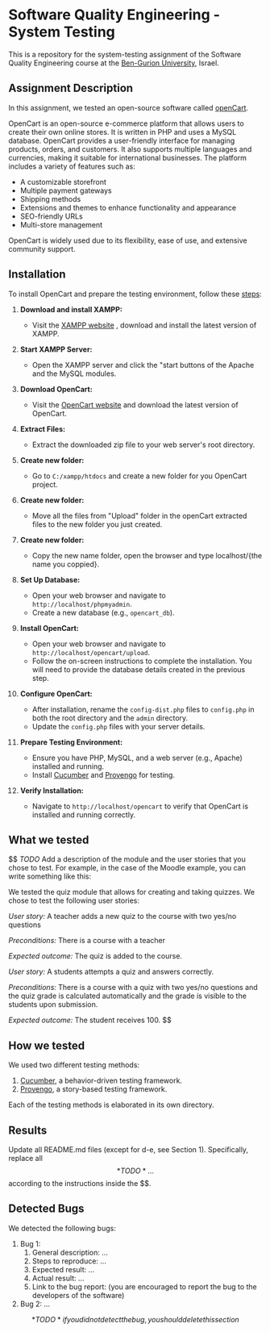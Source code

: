 # Software Quality Engineering - System Testing

This is a repository for the system-testing assignment of the Software Quality Engineering course at the [Ben-Gurion University](https://in.bgu.ac.il/), Israel.

## Assignment Description

In this assignment, we tested an open-source software called [openCart](https://www.opencart.com).

OpenCart is an open-source e-commerce platform that allows users to create their own online stores. It is written in PHP and uses a MySQL database. OpenCart provides a user-friendly interface for managing products, orders, and customers. It also supports multiple languages and currencies, making it suitable for international businesses. The platform includes a variety of features such as:

- A customizable storefront
- Multiple payment gateways
- Shipping methods
- Extensions and themes to enhance functionality and appearance
- SEO-friendly URLs
- Multi-store management

OpenCart is widely used due to its flexibility, ease of use, and extensive community support.

## Installation

To install OpenCart and prepare the testing environment, follow these [steps](https://www.youtube.com/watch?v=GftTTFm58d8):

1. **Download and install XAMPP:**

   - Visit the [XAMPP website](https://www.apachefriends.org/download.html) , download and install the latest version of XAMPP.

2. **Start XAMPP Server:**

   - Open the XAMPP server and click the "start buttons of the Apache and the MySQL modules.

3. **Download OpenCart:**

   - Visit the [OpenCart website](https://www.opencart.com/) and download the latest version of OpenCart.

4. **Extract Files:**

   - Extract the downloaded zip file to your web server's root directory.

5. **Create new folder:**

   - Go to `C:/xampp/htdocs` and create a new folder for you OpenCart project.

6. **Create new folder:**

   - Move all the files from "Upload" folder in the openCart extracted files to the new folder you just created.

7. **Create new folder:**

   - Copy the new name folder, open the browser and type localhost/{the name you coppied}.

8. **Set Up Database:**

   - Open your web browser and navigate to `http://localhost/phpmyadmin`.
   - Create a new database (e.g., `opencart_db`).

9. **Install OpenCart:**

   - Open your web browser and navigate to `http://localhost/opencart/upload`.
   - Follow the on-screen instructions to complete the installation. You will need to provide the database details created in the previous step.

10. **Configure OpenCart:**

    - After installation, rename the `config-dist.php` files to `config.php` in both the root directory and the `admin` directory.
    - Update the `config.php` files with your server details.

11. **Prepare Testing Environment:**

    - Ensure you have PHP, MySQL, and a web server (e.g., Apache) installed and running.
    - Install [Cucumber](https://cucumber.io/docs/installation/) and [Provengo](https://provengo.tech/docs/installation/) for testing.

12. **Verify Installation:**
    - Navigate to `http://localhost/opencart` to verify that OpenCart is installed and running correctly.

## What we tested

$$
*TODO* Add a description of the module and the user stories that you chose to test.
For example, in the case of the Moodle example, you can write something like this:

We tested the quiz module that allows for creating and taking quizzes. We chose to test the following user stories:

*User story:* A teacher adds a new quiz to the course with two yes/no questions

*Preconditions:* There is a course with a teacher

*Expected outcome:* The quiz is added to the course.

*User story:* A students attempts a quiz and answers correctly.

*Preconditions:* There is a course with a quiz with two yes/no questions and the quiz grade is calculated automatically and the grade is visible to the students upon submission.

*Expected outcome:* The student receives 100.
$$

## How we tested

We used two different testing methods:

1. [Cucumber](https://cucumber.io/), a behavior-driven testing framework.
2. [Provengo](https://provengo.tech/), a story-based testing framework.

Each of the testing methods is elaborated in its own directory.

## Results

Update all README.md files (except for d-e, see Section 1). Specifically, replace all $$*TODO*…$$ according to the instructions inside the $$.

## Detected Bugs

We detected the following bugs:

1. Bug 1:
   1. General description: ...
   2. Steps to reproduce: ...
   3. Expected result: ...
   4. Actual result: ...
   5. Link to the bug report: (you are encouraged to report the bug to the developers of the software)
2. Bug 2: ...

$$*TODO* if you did not detect the bug, you should delete this section$$
